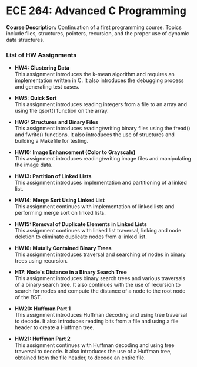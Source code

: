 # **ECE 264: Advanced C Programming**

**Course Description:**
Continuation of a first programming course. Topics include files, structures, pointers, recursion, and the proper use of dynamic data structures. 

### **List of HW Assignments**

- **HW4: Clustering Data**<br/>
This assignment introduces the k-mean algorithm and requires an implementation written in C. It also introduces the debugging process and generating test cases.

- **HW5: Quick Sort**<br/>
This assignment introduces reading integers from a file to an array and using the qsort() function on the array.

- **HW6: Structures and Binary Files**<br/>
This assignment introduces reading/writing binary files using the fread() and fwrite() functions. It also introduces the use of structures and building a Makefile for testing.

- **HW10: Image Enhancement (Color to Grayscale)**<br/>
This assignment introduces reading/writing image files and manipulating the image data.

- **HW13: Partition of Linked Lists**<br/>
This assignment introduces implementation and partitioning of a linked list.

- **HW14: Merge Sort Using Linked List**<br/>
This assignment continues with implementation of linked lists and performing merge sort on linked lists.

- **HW15: Removal of Duplicate Elements in Linked Lists**<br/>
This assignment continues with linked list traversal, linking and node deletion to eliminate duplicate nodes from a linked list.

- **HW16: Mutally Contained Binary Trees**<br/>
This assignment introduces traversal and searching of nodes in binary trees using recursion.

- **H17: Node's Distance in a Binary Search Tree**<br/>
This assignment introduces binary search trees and various traversals of a binary search tree. It also continues with the use of recursion to search for nodes and compute the distance of a node to the root node of the BST.

- **HW20: Huffman Part 1**<br/>
This assignment introduces Huffman decoding and using tree traversal to decode. It also introduces reading bits from a file and using a file header to create a Huffman tree.

- **HW21: Huffman Part 2**<br/>
This assignment continues with Huffman decoding and using tree traversal to decode. It also introduces the use of a Huffman tree, obtained from the file header, to decode an entire file.